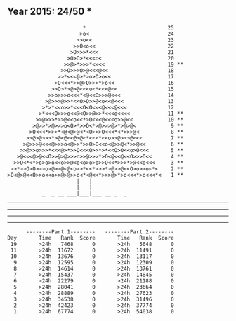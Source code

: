 Year 2015: 24/50 *
------------------------------------------------------------
                            *                          25 
                           >o<                         24 
                          >>o<<                        23 
                         >>O<o<<                       22 
                        >O>>>*<<<                      21 
                       >O>O>*<<<o<                     20 
                      >>@>*>>>*<<<<                    19 **
                     >>O>>>O>@<<<@<<                   18 
                    >>*<<<@>*>o>O>o<<                  17 
                   >O<<<*>>@>O>>>*>o<<                 16 
                  >>O>*>@>@<<<o<*<<<@<<                15 
                 >>o>>>o<<<*<@<<O>>>@<<<               14 
                >@>>>@>>*<<O>O>>@<o<<@<<<              13 
               >*>*<<o>>*<<<O<O<<<@<<<@<<<             12 
              >*<<<O>>>o<<@<O>>@>>*<<<o<<<<            11 **
             >>@>>>*>>@<<o<<*>O<<<@<<<o>>@<<           10 **
            >@>>*>@>>>o<O>*>>O<*>@>>>@>*>@>@<           9 **
           >O<<<*>>>*<@<@>@<*<O>>>O<<<*<*>>>@<          8 **
          >>@>@>>>*>@<@<<@>@<*<<<*<<o>>@>>>@<<<         7 **
         >@>>>@<<<@>>>o<@>>*>>O>O<<o<@>>@<*>>@<<        6 **
        >>@>>o>>>*<<<@>*>>O<<<O>>*>*<<O>O<<o>O<<<       5 **
       >@<<<@>@<<O>>@>@>>>o>>@>>>*>O<@<<@<<O>>>O<<      4 **
      >>O<*<*>o>o>o<<o>>@<o<o>o>o>>O<<*>>>*>@<<o<<<     3 **
     >>*>>O>O>>>o>@>>@<@<o>>*<<*>>>*>@>>@<<O>o>>o<*<    2 **
    >O<@>@<<O>>o<<o>>@>@>>o<*<@<<*>>>@>*>o<<<*>o<<<*<   1 **
                          |   |                             
                          |   |                             
               _  _ __ ___|___|___ __ _  _                  

__ ___ _ _ __ ____ __ ___ _ ____ ___ _ ___

_ __ _ _ __ __ _ _ _ _____ _ ___ ___ ____

___ ____ _ __ _ ____ ____ _ _____ ___ _

_ _ _ _ ____ ___ ____ _ __ __ ___ __ _ _

          --------Part 1--------   --------Part 2--------
    Day       Time   Rank  Score       Time   Rank  Score
     19       >24h   7468      0       >24h   5648      0
     11       >24h  11672      0       >24h  11491      0
     10       >24h  13676      0       >24h  13117      0
      9       >24h  12595      0       >24h  12309      0
      8       >24h  14614      0       >24h  13761      0
      7       >24h  15437      0       >24h  14845      0
      6       >24h  22279      0       >24h  21188      0
      5       >24h  28041      0       >24h  23664      0
      4       >24h  28889      0       >24h  27623      0
      3       >24h  34538      0       >24h  31496      0
      2       >24h  42423      0       >24h  37774      0
      1       >24h  67774      0       >24h  54038      0
